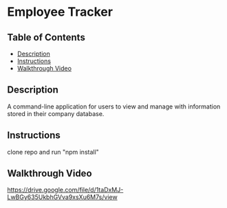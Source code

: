 # Employee Tracker

## Table of Contents

- [Description](#description)
- [Instructions](#instructions)
- [Walkthrough Video](#walkthrough-video)

## Description

A command-line application for users to view and manage with information stored in their company database.

## Instructions

clone repo and run "npm install"

## Walkthrough Video

https://drive.google.com/file/d/1taDxMJ-LwBGy635UkbhGVva9xsXu6M7s/view
